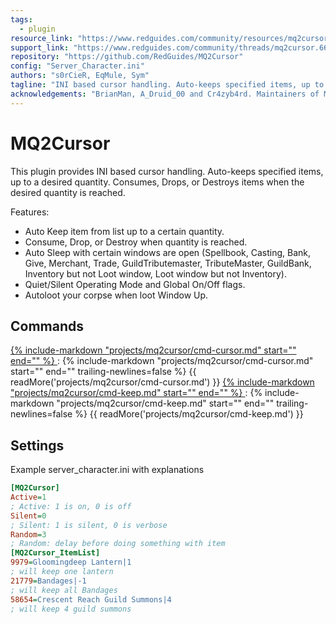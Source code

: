 ```yaml
---
tags:
  - plugin
resource_link: "https://www.redguides.com/community/resources/mq2cursor.114/"
support_link: "https://www.redguides.com/community/threads/mq2cursor.66818/"
repository: "https://github.com/RedGuides/MQ2Cursor"
config: "Server_Character.ini"
authors: "s0rCieR, EqMule, Sym"
tagline: "INI based cursor handling. Auto-keeps specified items, up to a desired quantity. Consumes, Drops, or Destroys items when the desired quantity is reached."
acknowledgements: "BrianMan, A_Druid_00 and Cr4zyb4rd. Maintainers of MQ2AutoDestroy and MQ2Feedme"
---
```


# MQ2Cursor

<!--desc-start-->
This plugin provides INI based cursor handling. Auto-keeps specified items, up to a desired quantity. Consumes, Drops, or Destroys items when the desired quantity is reached.
<!--desc-end-->
Features:

* Auto Keep item from list up to a certain quantity.
* Consume, Drop, or Destroy when quantity is reached.
* Auto Sleep with certain windows are open (Spellbook, Casting, Bank, Give, Merchant, Trade, GuildTributemaster, TributeMaster, GuildBank, Inventory but not Loot window, Loot window but not Inventory).
* Quiet/Silent Operating Mode and Global On/Off flags.
* Autoloot your corpse when loot Window Up.

## Commands

<a href="cmd-cursor/">
{% 
  include-markdown "projects/mq2cursor/cmd-cursor.md" 
  start="<!--cmd-syntax-start-->" 
  end="<!--cmd-syntax-end-->" 
%}
</a>
:    {% include-markdown "projects/mq2cursor/cmd-cursor.md" 
        start="<!--cmd-desc-start-->" 
        end="<!--cmd-desc-end-->" 
        trailing-newlines=false 
     %} {{ readMore('projects/mq2cursor/cmd-cursor.md') }}

<a href="cmd-keep/">
{% 
  include-markdown "projects/mq2cursor/cmd-keep.md" 
  start="<!--cmd-syntax-start-->" 
  end="<!--cmd-syntax-end-->" 
%}
</a>
:    {% include-markdown "projects/mq2cursor/cmd-keep.md" 
        start="<!--cmd-desc-start-->" 
        end="<!--cmd-desc-end-->" 
        trailing-newlines=false 
     %} {{ readMore('projects/mq2cursor/cmd-keep.md') }}

## Settings

Example server_character.ini with explanations

```ini
[MQ2Cursor]
Active=1
; Active: 1 is on, 0 is off
Silent=0
; Silent: 1 is silent, 0 is verbose
Random=3
; Random: delay before doing something with item
[MQ2Cursor_ItemList]
9979=Gloomingdeep Lantern|1
; will keep one lantern
21779=Bandages|-1
; will keep all Bandages
58654=Crescent Reach Guild Summons|4
; will keep 4 guild summons
```
